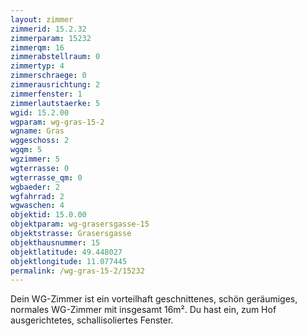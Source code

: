 ```yaml
---
layout: zimmer
zimmerid: 15.2.32
zimmerparam: 15232
zimmerqm: 16
zimmerabstellraum: 0
zimmertyp: 4
zimmerschraege: 0
zimmerausrichtung: 2
zimmerfenster: 1
zimmerlautstaerke: 5
wgid: 15.2.00
wgparam: wg-gras-15-2
wgname: Gras
wggeschoss: 2
wgqm: 5
wgzimmer: 5
wgterrasse: 0
wgterrasse_qm: 0
wgbaeder: 2
wgfahrrad: 2
wgwaschen: 4
objektid: 15.0.00
objektparam: wg-grasersgasse-15
objektstrasse: Grasersgasse
objekthausnummer: 15
objektlatitude: 49.448027
objektlongitude: 11.077445
permalink: /wg-gras-15-2/15232  
---
```

Dein WG-Zimmer ist ein vorteilhaft geschnittenes, schön geräumiges, normales WG-Zimmer mit insgesamt 16m². Du hast ein, zum Hof ausgerichtetes, schallisoliertes Fenster. 